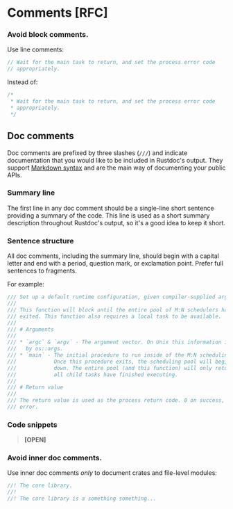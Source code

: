 # Comments [RFC]

### Avoid block comments.

Use line comments:

``` rust
// Wait for the main task to return, and set the process error code
// appropriately.
```

Instead of:

``` rust
/*
 * Wait for the main task to return, and set the process error code
 * appropriately.
 */
```

## Doc comments

Doc comments are prefixed by three slashes (`///`) and indicate
documentation that you would like to be included in Rustdoc's output.
They support
[Markdown syntax](http://daringfireball.net/projects/markdown/)
and are the main way of documenting your public APIs.

### Summary line

The first line in any doc comment should be a single-line short sentence
providing a summary of the code. This line is used as a short summary
description throughout Rustdoc's output, so it's a good idea to keep it
short.

### Sentence structure

All doc comments, including the summary line, should begin with a
capital letter and end with a period, question mark, or exclamation
point. Prefer full sentences to fragments.

For example:

``` rust
/// Set up a default runtime configuration, given compiler-supplied arguments.
///
/// This function will block until the entire pool of M:N schedulers have
/// exited. This function also requires a local task to be available.
///
/// # Arguments
///
/// * `argc` & `argv` - The argument vector. On Unix this information is used
///   by os::args.
/// * `main` - The initial procedure to run inside of the M:N scheduling pool.
///            Once this procedure exits, the scheduling pool will begin to shut
///            down. The entire pool (and this function) will only return once
///            all child tasks have finished executing.
///
/// # Return value
///
/// The return value is used as the process return code. 0 on success, 101 on
/// error.
```

### Code snippets

> **[OPEN]**

### Avoid inner doc comments.

Use inner doc comments _only_ to document crates and file-level modules:

``` rust
//! The core library.
//!
//! The core library is a something something...
```
